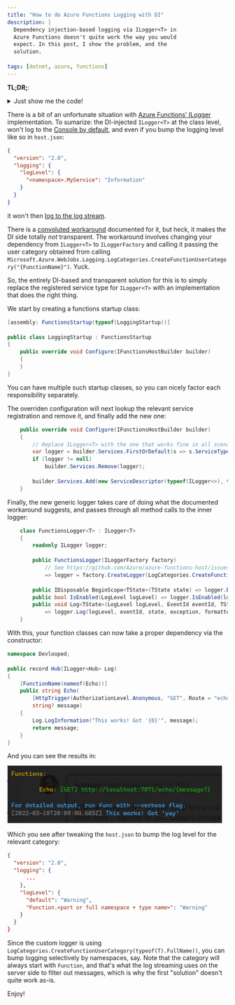 ```yaml
---
title: "How to do Azure Functions Logging with DI"
description: |
  Dependency injection-based logging via ILogger<T> in 
  Azure Functions doesn't quite work the way you would 
  expect. In this post, I show the problem, and the 
  solution.

tags: [dotnet, azure, functions]
---
```


**TL;DR;**:
<details>
  <summary>Just show me the code!</summary>
  
```csharp
[assembly: FunctionsStartup(typeof(Startup))]

public class Startup : FunctionsStartup
{
    public override void Configure(IFunctionsHostBuilder builder)
    {
        // Replace ILogger<T> with the one that works fine in all scenarios 
        var logger = builder.Services.FirstOrDefault(s => s.ServiceType == typeof(ILogger<>));
        if (logger != null)
            builder.Services.Remove(logger);

        builder.Services.Add(new ServiceDescriptor(typeof(ILogger<>), typeof(FunctionsLogger<>), ServiceLifetime.Transient));
    }

    class FunctionsLogger<T> : ILogger<T>
    {
        readonly ILogger logger;
        public FunctionsLogger(ILoggerFactory factory)
            // See https://github.com/Azure/azure-functions-host/issues/4689#issuecomment-533195224
            => logger = factory.CreateLogger(LogCategories.CreateFunctionUserCategory(typeof(T).Name));
        public IDisposable BeginScope<TState>(TState state) => logger.BeginScope(state);
        public bool IsEnabled(LogLevel logLevel) => logger.IsEnabled(logLevel);
        public void Log<TState>(LogLevel logLevel, EventId eventId, TState state, Exception? exception, Func<TState, Exception?, string> formatter)
            => logger.Log(logLevel, eventId, state, exception, formatter);
    }
}
```

</details>

There is a bit of an unfortunate situation with [Azure Functions' ILogger](https://github.com/Azure/Azure-Functions/issues/1256) 
implementation. To sumarize: the DI-injected `ILogger<T>` at the class level, won't log to the 
[Console by default](https://github.com/Azure/Azure-Functions/issues/1256), and even if you bump 
the logging level like so in `host.json`:

```json
{
  "version": "2.0",
  "logging": {
    "logLevel": {
      "<namespace>.MyService": "Information"
    }
  }
}
```

it won't then [log to the log stream](https://github.com/Azure/Azure-Functions/issues/1256#issuecomment-609368420).

There is a [convoluted workaround](https://github.com/Azure/azure-functions-host/issues/4689#issuecomment-533195224) 
documented for it, but heck, it makes the DI side totally *not* transparent. The workaround involves changing your 
dependency from `ILogger<T>` to `ILoggerFactory` and calling it passing the user category obtained from calling 
`Microsoft.Azure.WebJobs.Logging.LogCategories.CreateFunctionUserCategory("{FunctionName}")`. Yuck. 

So, the entirely DI-based and transparent solution for this is to simply replace the registered service type 
for `ILogger<T>` with an implementation that does the right thing.

We start by creating a functions startup class:

```csharp
[assembly: FunctionsStartup(typeof(LoggingStartup))]

public class LoggingStartup : FunctionsStartup
{
    public override void Configure(IFunctionsHostBuilder builder)
    {
    }
}
```

You can have multiple such startup classes, so you can nicely factor each responsibility separately.

The overriden configuration will next lookup the relevant service registration and remove it, 
and finally add the new one:

```csharp
    public override void Configure(IFunctionsHostBuilder builder)
    {
        // Replace ILogger<T> with the one that works fine in all scenarios 
        var logger = builder.Services.FirstOrDefault(s => s.ServiceType == typeof(ILogger<>));
        if (logger != null)
            builder.Services.Remove(logger);

        builder.Services.Add(new ServiceDescriptor(typeof(ILogger<>), typeof(FunctionsLogger<>), ServiceLifetime.Transient));
    }
```

Finally, the new generic logger takes care of doing what the documented workaround suggests, and 
passes through all method calls to the inner logger:

```csharp
    class FunctionsLogger<T> : ILogger<T>
    {
        readonly ILogger logger;

        public FunctionsLogger(ILoggerFactory factory)
            // See https://github.com/Azure/azure-functions-host/issues/4689#issuecomment-533195224
            => logger = factory.CreateLogger(LogCategories.CreateFunctionUserCategory(typeof(T).FullName));

        public IDisposable BeginScope<TState>(TState state) => logger.BeginScope(state);
        public bool IsEnabled(LogLevel logLevel) => logger.IsEnabled(logLevel);
        public void Log<TState>(LogLevel logLevel, EventId eventId, TState state, Exception? exception, Func<TState, Exception?, string> formatter)
            => logger.Log(logLevel, eventId, state, exception, formatter);
    }
```

With this, your function classes can now take a proper dependency via the constructor:

```csharp
namespace Devlooped;

public record Hub(ILogger<Hub> Log)
{
    [FunctionName(nameof(Echo))]
    public string Echo(
        [HttpTrigger(AuthorizationLevel.Anonymous, "GET", Route = "echo/{message?}")] HttpRequestMessage req,
        string? message)
    {
        Log.LogInformation("This works! Got '{0}'", message);
        return message;
    }
}
```

And you can see the results in:

![screenshot of functions logging](/img/azure-functions-logging.png)

Which you see after tweaking the `host.json` to bump the log level for the relevant category:

```json
{
  "version": "2.0",
  "logging": {
      ...
    },
    "logLevel": {
      "default": "Warning",
      "Function.<part or full namespace + type name>": "Warning"
    }
  }
}
```

Since the custom logger is using `LogCategories.CreateFunctionUserCategory(typeof(T).FullName))`, you 
can bump logging selectively by namespaces, say. Note that the category will always 
start with `Function`, and that's what the log streaming uses on the server side to 
filter out messages, which is why the first "solution" doesn't quite work as-is.

Enjoy!